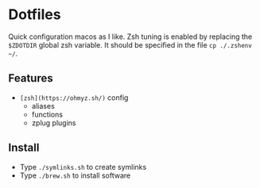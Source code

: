 # Dotfiles

Quick configuration macos as I like.
Zsh tuning is enabled by replacing the `$ZDOTDIR` global zsh variable. It should be specified in the file `cp ./.zshenv ~/`.

## Features

* `[zsh](https://ohmyz.sh/)` config
  * aliases
  * functions
  * zplug plugins

## Install

* Type `./symlinks.sh` to create symlinks
* Type `./brew.sh` to install software